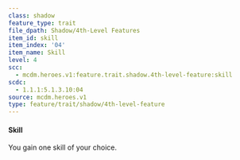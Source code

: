 ```yaml
---
class: shadow
feature_type: trait
file_dpath: Shadow/4th-Level Features
item_id: skill
item_index: '04'
item_name: Skill
level: 4
scc:
  - mcdm.heroes.v1:feature.trait.shadow.4th-level-feature:skill
scdc:
  - 1.1.1:5.1.3.10:04
source: mcdm.heroes.v1
type: feature/trait/shadow/4th-level-feature
---
```


#### Skill

You gain one skill of your choice.
